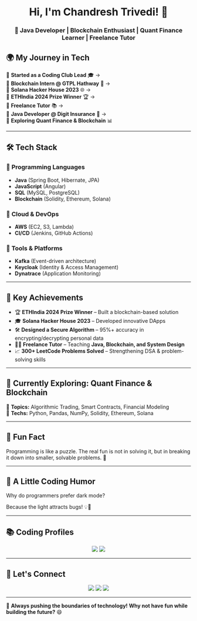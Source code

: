 <h1 align="center">Hi, I'm Chandresh Trivedi! 👋</h1>
<h3 align="center">🚀 Java Developer | Blockchain Enthusiast | Quant Finance Learner | Freelance Tutor</h3>

## 🌍 **My Journey in Tech**
📍 **Started as a Coding Club Lead** 🎓 →  
📍 **Blockchain Intern @ GTPL Hathway** 🔗 →  
📍 **Solana Hacker House 2023** 🌐 →  
📍 **ETHIndia 2024 Prize Winner** 🏆 →  
📍 **Freelance Tutor** 📚 →  
📍 **Java Developer @ Digit Insurance** 🚀 →  
📍 **Exploring Quant Finance & Blockchain** 📊  

---

## 🛠 **Tech Stack**
### 🔹 **Programming Languages**
- **Java** (Spring Boot, Hibernate, JPA)
- **JavaScript** (Angular)
- **SQL** (MySQL, PostgreSQL)
- **Blockchain** (Solidity, Ethereum, Solana)

### 🔹 **Cloud & DevOps**
- **AWS** (EC2, S3, Lambda)
- **CI/CD** (Jenkins, GitHub Actions)

### 🔹 **Tools & Platforms**
- **Kafka** (Event-driven architecture)
- **Keycloak** (Identity & Access Management)
- **Dynatrace** (Application Monitoring)
  
---

## 🌟 **Key Achievements**
- 🏆 **ETHIndia 2024 Prize Winner** – Built a blockchain-based solution
- 🎓 **Solana Hacker House 2023** – Developed innovative DApps
- 🛠 **Designed a Secure Algorithm** – 95%+ accuracy in encrypting/decrypting personal data
- 👨‍🏫 **Freelance Tutor** – Teaching **Java, Blockchain, and System Design**
- 📈 **300+ LeetCode Problems Solved** – Strengthening DSA & problem-solving skills

---

## 🔬 **Currently Exploring: Quant Finance & Blockchain**
🔹 **Topics:** Algorithmic Trading, Smart Contracts, Financial Modeling  
🔹 **Techs:** Python, Pandas, NumPy, Solidity, Ethereum, Solana  

---

## 🧠 **Fun Fact**  
Programming is like a puzzle. The real fun is not in solving it, but in breaking it down into smaller, solvable problems. 🧩

---

## 🤪 **A Little Coding Humor**
Why do programmers prefer dark mode?

Because the light attracts bugs! 💡🐞

---

## 📚 **Coding Profiles**
<p align="center">
  <a href="https://leetcode.com/u/chandresh001/"><img src="https://img.shields.io/badge/LeetCode-FFA116?style=for-the-badge&logo=leetcode&logoColor=black"></a>
  <a href="https://github.com/chandresh2727"><img src="https://img.shields.io/badge/GitHub-181717?style=for-the-badge&logo=github&logoColor=white"></a>
</p>

---

## 🤝 **Let's Connect**
<p align="center">
  <a href="mailto:chandreshkumartrivedi5@gmail.com"><img src="https://img.shields.io/badge/Email-D14836?style=for-the-badge&logo=gmail&logoColor=white"></a>
  <a href="https://www.linkedin.com/in/chandresh-trivedi-24021b215/"><img src="https://img.shields.io/badge/LinkedIn-0077B5?style=for-the-badge&logo=linkedin&logoColor=white"></a>
  <a href="https://chandresh-trivedi.vercel.app/index.html"><img src="https://img.shields.io/badge/Portfolio-24292E?style=for-the-badge&logo=vercel&logoColor=white"></a>
</p>

---

🚀 **Always pushing the boundaries of technology!** **Why not have fun while building the future?** 😄
